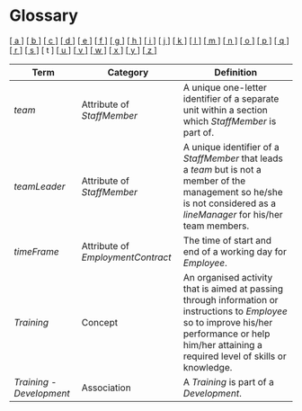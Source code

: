 # Glossary

[[ a ]](../glossary.md) [[ b ]](b.md) [[ c ]](c.md) [[ d ]](d.md) [[ e ]](e.md) [[ f ]](f.md) [[ g ]](g.md) [[ h ]](h.md) [[ i ]](i.md) [[ j ]](j.md) [[ k ]](k.md) [[ l ]](l.md) [[ m ]](m.md) [[ n ]](n.md) [[ o ]](o.md) [[ p ]](p.md) [[ q ]](q.md) [[ r ]](r.md) [[ s ]](s.md) \[ t \] [[ u ]](u.md) [[ v ]](v.md) [[ w ]](w.md) [[ x ]](x.md) [[ y ]](y.md) [[ z ]](z.md)

| Term                       | Category                          | Definition                                                                                                                                                                                            |
| -------------------------- | --------------------------------- | ----------------------------------------------------------------------------------------------------------------------------------------------------------------------------------------------------- |
| _team_                     | Attribute of _StaffMember_        | A unique one-letter identifier of a separate unit within a section which _StaffMember_ is part of.                                                                                                    |
| _teamLeader_               | Attribute of _StaffMember_        | A unique identifier of a _StaffMember_ that leads a _team_ but is not a member of the management so he/she is not considered as a _lineManager_ for his/her team members.                             |
| _timeFrame_                | Attribute of _EmploymentContract_ | The time of start and end of a working day for _Employee_.                                                                                                                                            |
| _Training_                 | Concept                           | An organised activity that is aimed at passing through information or instructions to _Employee_ so to improve his/her performance or help him/her attaining a required level of skills or knowledge. |
| _Training_ - _Development_ | Association                       | A _Training_ is part of a _Development_.                                                                                                                                                              |
